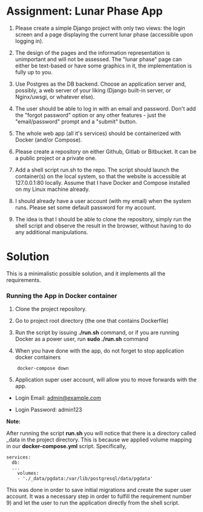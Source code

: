 # Assignment: Lunar Phase App

1) Please create a simple Django project with only two views: the login screen and a page displaying 
   the current lunar phase (accessible upon logging in).

2) The design of the pages and the information representation is unimportant and will not be assessed. 
   The "lunar phase" page can either be text-based or have some graphics in it, 
   the implementation is fully up to you.
   
3) Use Postgres as the DB backend. Choose an application server and, possibly, a web server of your liking 
   (Django built-in server, or Nginx/uwsgi, or whatever else).
   
4) The user should be able to log in with an email and password. Don't add the "forgot password" option 
   or any other features - just the "email/password" prompt and a "submit" button.
   
5) The whole web app (all it's services) should be containerized with Docker (and/or Compose).
   
6) Please create a repository on either Github, Gitlab or Bitbucket. It can be a public project or a private one.
   
7) Add a shell script run.sh to the repo. The script should launch the container(s) on the local system, 
   so that the website is accessible at 127.0.0.1:80 locally. 
   Assume that I have Docker and Compose installed on my Linux machine already.
   
8) I should already have a user account (with my email) when the system runs. 
   Please set some default password for my account.
   
9) The idea is that I should be able to clone the repository, simply run the shell script and observe the result 
   in the browser, without having to do any additional manipulations.
   

# Solution

This is a minimalistic possible solution, and it implements all the requirements.

### Running the App in Docker container

1) Clone the project repository.

2) Go to project root directory (the one that contains Dockerfile)

3) Run the script by issuing **./run.sh** command, 
or if you are running Docker as a power user, run **sudo ./run.sh** command
   
4) When you have done with the app, do not forget to stop application docker containers
```
    docker-compose down
```

5) Application super user account, will allow you to move forwards with the app.

- Login Email: admin@example.com

- Login Password: admin123

**Note:**

After running the script **run.sh** you will notice that there is a directory called _data
in the project directory. This is because we applied volume mapping in our
**docker-compose.yml** script. Specifically, 

```
services:
  db:
  ...
    volumes:
    - './_data/pgdata:/var/lib/postgresql/data/pgdata'
```

This was done in order to save initial migrations and create the super user account.
It was a necessary step in order to fulfill the requirement number 9) and let
the user to run the application directly from the shell script.
